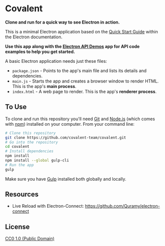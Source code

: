 # Covalent
**Clone and run for a quick way to see Electron in action.**

This is a minimal Electron application based on the [Quick Start Guide](https://electronjs.org/docs/tutorial/quick-start) within the Electron documentation.

**Use this app along with the [Electron API Demos](https://electronjs.org/#get-started) app for API code examples to help you get started.**

A basic Electron application needs just these files:

- `package.json` - Points to the app's main file and lists its details and dependencies.
- `main.js` - Starts the app and creates a browser window to render HTML. This is the app's **main process**.
- `index.html` - A web page to render. This is the app's **renderer process**.


## To Use

To clone and run this repository you'll need [Git](https://git-scm.com) and [Node.js](https://nodejs.org/en/download/) (which comes with [npm](http://npmjs.com)) installed on your computer. From your command line:

```bash
# Clone this repository
git clone https://github.com/covalent-team/covalent.git 
# Go into the repository
cd covalent 
# Install dependencies
npm install 
npm install --global gulp-cli 
# Run the app
gulp 
```

Make sure you have [Gulp](https://github.com/gulpjs/gulp/blob/v3.9.1/docs/getting-started.md) installed both globally and locally. 

## Resources 
- Live Reload with Electron-Connect: https://github.com/Quramy/electron-connect  


## License

[CC0 1.0 (Public Domain)](LICENSE.md)
